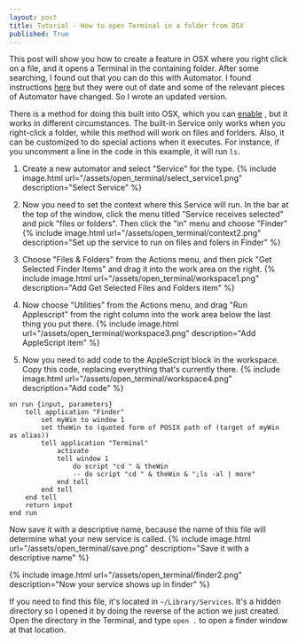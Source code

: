 ```yaml
---
layout: post
title: Tutorial - How to open Terminal in a folder from OSX
published: True
---
```


This post will show you how to create a feature in OSX where you right click on a file, and it opens a Terminal in the containing folder.  After some searching, I found out that you can do this with Automator.  I found instructions [here](http://www.macworld.com/article/1047793/folderinterm.html) but they were out of date and some of the relevant pieces of Automator have changed.  So I wrote an updated version.  

There is a method for doing this built into OSX, which you can [enable](http://www.howtogeek.com/210147/how-to-open-terminal-in-the-current-os-x-finder-location) , but it works in different circumstances.  The built-in Service only works when you right-click a folder, while this method will work on files and forlders.  Also, it can be customized to do special actions when it executes.  For instance, if you uncomment a line in the code in this example, it will run `ls`.

1. Create a new automator and select "Service" for the type.
{% include image.html url="/assets/open_terminal/select_service1.png" description="Select Service" %}

2. Now you need to set the context where this Service will run.  In the bar at the top of the window, click the menu titled "Service receives selected" and pick "files or folders".  Then click the "in" menu and choose "Finder"
{% include image.html url="/assets/open_terminal/context2.png" description="Set up the service to run on files and folers in Finder" %}

3. Choose "Files & Folders" from the Actions menu, and then pick "Get Selected Finder Items" and drag it into the work area on the right.
{% include image.html url="/assets/open_terminal/workspace1.png" description="Add Get Selected Files and Folders item" %}

4. Now choose "Utilities" from the Actions menu, and drag "Run Applescript" from the right column into the work area below the last thing you put there.
{% include image.html url="/assets/open_terminal/workspace3.png" description="Add AppleScript item" %}

5. Now you need to add code to the AppleScript block in the workspace.  Copy this code, replacing everything that's currently there.
{% include image.html url="/assets/open_terminal/workspace4.png" description="Add code" %}

```
on run {input, parameters}
    tell application "Finder"
        set myWin to window 1
        set theWin to (quoted form of POSIX path of (target of myWin as alias))
        tell application "Terminal"
            activate
            tell window 1
                do script "cd " & theWin
                -- do script "cd " & theWin & ";ls -al | more"
            end tell
        end tell
    end tell
    return input
end run
```

Now save it with a descriptive name, because the name of this file will determine what your new service is called.
{% include image.html url="/assets/open_terminal/save.png" description="Save it with a descriptive name" %}

{% include image.html url="/assets/open_terminal/finder2.png" description="Now your service shows up in finder" %}

If you need to find this file, it's located in `~/Library/Services`.  It's a hidden directory so I opened it by doing the reverse of the action we just created.  Open the directory in the Terminal, and type `open .` to open a finder window at that location.
